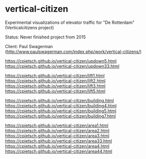 # vertical-citizen
Experimental visualizations of elevator traffic for "De Rotterdam" (Verticalcitizens project)

Status: Never finished project from 2015 

Client: Paul Swagerman (http://www.paulswagerman.com/index.php/work/vertical-citizens/)

https://cpietsch.github.io/vertical-citizen/updown5.html
https://cpietsch.github.io/vertical-citizen/updown33.html

https://cpietsch.github.io/vertical-citizen/lift1.html
https://cpietsch.github.io/vertical-citizen/lift2.html
https://cpietsch.github.io/vertical-citizen/lift3.html
https://cpietsch.github.io/vertical-citizen/lift5.html


https://cpietsch.github.io/vertical-citizen/building.html
https://cpietsch.github.io/vertical-citizen/building4.html
https://cpietsch.github.io/vertical-citizen/building5.html
https://cpietsch.github.io/vertical-citizen/building7.html


https://cpietsch.github.io/vertical-citizen/area1.html
https://cpietsch.github.io/vertical-citizen/area2.html
https://cpietsch.github.io/vertical-citizen/area3.html
https://cpietsch.github.io/vertical-citizen/area33.html
https://cpietsch.github.io/vertical-citizen/area4.html
https://cpietsch.github.io/vertical-citizen/area44.html
